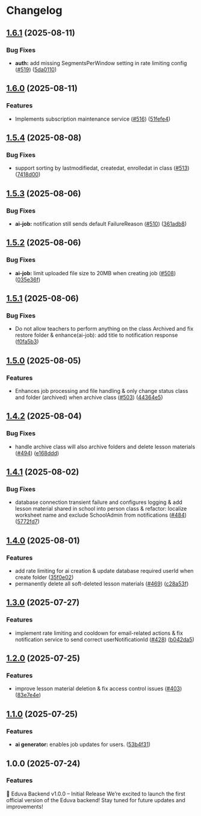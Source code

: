 # Changelog

## [1.6.1](https://github.com/tranduckhuy/eduva-backend/compare/v1.6.0...v1.6.1) (2025-08-11)


### Bug Fixes

* **auth:** add missing SegmentsPerWindow setting in rate limiting config ([#519](https://github.com/tranduckhuy/eduva-backend/issues/519)) ([5da0110](https://github.com/tranduckhuy/eduva-backend/commit/5da01101413c30d6cf93cb39e32ca45bbd7c44fe))

## [1.6.0](https://github.com/tranduckhuy/eduva-backend/compare/v1.5.4...v1.6.0) (2025-08-11)


### Features

* Implements subscription maintenance service  ([#516](https://github.com/tranduckhuy/eduva-backend/issues/516)) ([51fefe4](https://github.com/tranduckhuy/eduva-backend/commit/51fefe4619c6c30ea2b2f1faa5d26ce118a0d6c7))

## [1.5.4](https://github.com/tranduckhuy/eduva-backend/compare/v1.5.3...v1.5.4) (2025-08-08)


### Bug Fixes

* support sorting by lastmodifiedat, createdat, enrolledat in class ([#513](https://github.com/tranduckhuy/eduva-backend/issues/513)) ([7418d00](https://github.com/tranduckhuy/eduva-backend/commit/7418d002c58e9684a4f373870f251bea64d39f8a))

## [1.5.3](https://github.com/tranduckhuy/eduva-backend/compare/v1.5.2...v1.5.3) (2025-08-06)


### Bug Fixes

* **ai-job:** notification still sends default FailureReason ([#510](https://github.com/tranduckhuy/eduva-backend/issues/510)) ([361adb8](https://github.com/tranduckhuy/eduva-backend/commit/361adb84a3be94208f5ec8893c14a7c19e5d2c06))

## [1.5.2](https://github.com/tranduckhuy/eduva-backend/compare/v1.5.1...v1.5.2) (2025-08-06)


### Bug Fixes

* **ai-job:** limit uploaded file size to 20MB when creating job ([#508](https://github.com/tranduckhuy/eduva-backend/issues/508)) ([035e36f](https://github.com/tranduckhuy/eduva-backend/commit/035e36f0bc5a91adbf2f078d3eed85c73626d780))

## [1.5.1](https://github.com/tranduckhuy/eduva-backend/compare/v1.5.0...v1.5.1) (2025-08-06)


### Bug Fixes

* Do not allow teachers to perform anything on the class Archived and fix restore folder & enhance(ai-job): add title to notification response ([f0fa5b3](https://github.com/tranduckhuy/eduva-backend/commit/f0fa5b3af8afcba3b132272e5f64f9faadd14239))

## [1.5.0](https://github.com/tranduckhuy/eduva-backend/compare/v1.4.2...v1.5.0) (2025-08-05)


### Features

* Enhances job processing and file handling & only change status class and folder (archived) when archive class ([#503](https://github.com/tranduckhuy/eduva-backend/issues/503)) ([44364e5](https://github.com/tranduckhuy/eduva-backend/commit/44364e5b336bed5228345604f237df60bf989167))

## [1.4.2](https://github.com/tranduckhuy/eduva-backend/compare/v1.4.1...v1.4.2) (2025-08-04)


### Bug Fixes

* handle archive class will also archive folders and delete lesson materials ([#494](https://github.com/tranduckhuy/eduva-backend/issues/494)) ([e168ddd](https://github.com/tranduckhuy/eduva-backend/commit/e168dddfd7c427072f18b14f347d565a1ee1fd90))

## [1.4.1](https://github.com/tranduckhuy/eduva-backend/compare/v1.4.0...v1.4.1) (2025-08-02)


### Bug Fixes

* database connection transient failure and configures logging & add lesson material shared in school into person class & refactor: localize worksheet name and exclude SchoolAdmin from notifications ([#484](https://github.com/tranduckhuy/eduva-backend/issues/484))  ([5772fd7](https://github.com/tranduckhuy/eduva-backend/commit/5772fd70c2f12ee101b8518665de92063765dcad))

## [1.4.0](https://github.com/tranduckhuy/eduva-backend/compare/v1.3.0...v1.4.0) (2025-08-01)


### Features

* add rate limiting for ai creation & update database required userId when create folder ([35f0e02](https://github.com/tranduckhuy/eduva-backend/commit/35f0e021a42c95c6ee61b125f05a2a037ef27fec))
* permanently delete all soft-deleted lesson materials ([#469](https://github.com/tranduckhuy/eduva-backend/issues/469)) ([c28a53f](https://github.com/tranduckhuy/eduva-backend/commit/c28a53fe3968cd923e9a0b43556f6430f2e82812))

## [1.3.0](https://github.com/tranduckhuy/eduva-backend/compare/v1.2.0...v1.3.0) (2025-07-27)


### Features

* implement rate limiting and cooldown for email-related actions & fix notification service to send correct userNotificationId ([#428](https://github.com/tranduckhuy/eduva-backend/issues/428)) ([b042da5](https://github.com/tranduckhuy/eduva-backend/commit/b042da5392315af8f9cfcb1c0f6bd5d0371a21d3))

## [1.2.0](https://github.com/tranduckhuy/eduva-backend/compare/v1.1.0...v1.2.0) (2025-07-25)


### Features

* improve lesson material deletion & fix access control issues ([#403](https://github.com/tranduckhuy/eduva-backend/issues/403)) ([83e7e4e](https://github.com/tranduckhuy/eduva-backend/commit/83e7e4e6968c0bbbd4dca6d3b1074f388a49af7c))

## [1.1.0](https://github.com/tranduckhuy/eduva-backend/compare/v1.0.0...v1.1.0) (2025-07-25)


### Features

* **ai generator:** enables job updates for users. ([53b4f31](https://github.com/tranduckhuy/eduva-backend/commit/53b4f31ea7386fe9e0f6e7d2690aaf2c6969c0f1))

## 1.0.0 (2025-07-24)


### Features
🚀 Eduva Backend v1.0.0 – Initial Release
We’re excited to launch the first official version of the Eduva backend!
Stay tuned for future updates and improvements!
